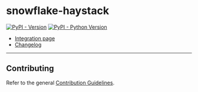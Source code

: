 # snowflake-haystack

[![PyPI - Version](https://img.shields.io/pypi/v/snowflake-haystack.svg)](https://pypi.org/project/snowflake-haystack)
[![PyPI - Python Version](https://img.shields.io/pypi/pyversions/snowflake-haystack.svg)](https://pypi.org/project/snowflake-haystack)

- [Integration page](https://haystack.deepset.ai/integrations/snowflake)
- [Changelog](https://github.com/deepset-ai/haystack-core-integrations/blob/main/integrations/snowflake/CHANGELOG.md)

---

## Contributing

Refer to the general [Contribution Guidelines](https://github.com/deepset-ai/haystack-core-integrations/blob/main/CONTRIBUTING.md).